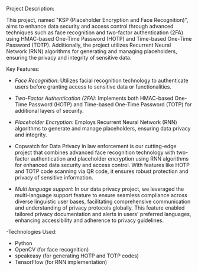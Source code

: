 Project Description:

This project, named "KSP (Placeholder Encryption and Face Recognition)", aims to enhance data security and access control through advanced techniques such as face recognition and two-factor authentication (2FA) using HMAC-based One-Time Password (HOTP) and Time-based One-Time Password (TOTP). Additionally, the project utilizes Recurrent Neural Network (RNN) algorithms for generating and managing placeholders, ensuring the privacy and integrity of sensitive data.

Key Features:

- *Face Recognition*: Utilizes facial recognition technology to authenticate users before granting access to sensitive data or functionalities.

- *Two-Factor Authentication (2FA)*: Implements both HMAC-based One-Time Password (HOTP) and Time-based One-Time Password (TOTP) for additional layers of security.

- *Placeholder Encryption*: Employs Recurrent Neural Network (RNN) algorithms to generate and manage placeholders, ensuring data privacy and integrity.
- Copwatch for Data Privacy in law enforcement is our cutting-edge project that combines advanced face recognition technology with two-factor authentication and placeholder encryption using RNN algorithms for enhanced data security and access control. With features like HOTP and TOTP code scanning via QR code, it ensures robust protection and privacy of sensitive information.
- *Multi language support*: In our data privacy project, we leveraged the multi-language support feature to ensure seamless compliance across diverse linguistic user bases, facilitating comprehensive communication and understanding of privacy protocols globally. This feature enabled tailored privacy documentation and alerts in users' preferred languages, enhancing accessibility and adherence to privacy guidelines.
  
-Technologies Used:
- Python
- OpenCV (for face recognition)
- speakeasy (for generating HOTP and TOTP codes)
- TensorFlow (for RNN implementation)
  
